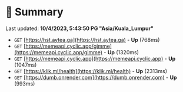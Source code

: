 # 📖 Summary
Last updated: **10/4/2023, 5:43:50 PG "Asia/Kuala_Lumpur"**

- `GET` [https://hst.aytea.ga](https://hst.aytea.ga) - **Up** (768ms)
- `GET` [https://memeapi.cyclic.app/gimme](https://memeapi.cyclic.app/gimme) - **Up** (1320ms)
- `GET` [https://memeapi.cyclic.app](https://memeapi.cyclic.app) - **Up** (1047ms)
- `GET` [https://klik.ml/health](https://klik.ml/health) - **Up** (2313ms)
- `GET` [https://dumb.onrender.com](https://dumb.onrender.com) - **Up** (993ms)
